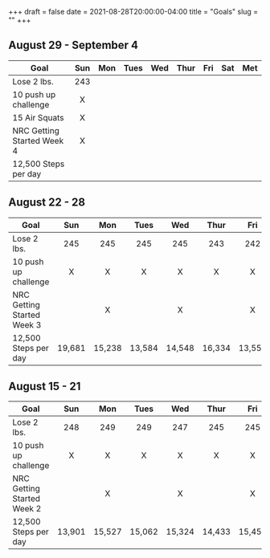+++ 
draft = false
date = 2021-08-28T20:00:00-04:00
title = "Goals"
slug = "" 
+++
## August 29 - September 4
| Goal                       | Sun  | Mon  | Tues | Wed  | Thur | Fri  | Sat  | Met |
|----------------------------|:----:|:----:|:----:|:----:|:----:|:----:|:----:|:---:|
| Lose 2 lbs.                |  243 |      |      |      |      |      |      |     |
| 10 push up challenge       |   X  |      |      |      |      |      |      |     |
| 15 Air Squats              |   X  |      |      |      |      |      |      |     |
| NRC Getting Started Week 4 |   X  |      |      |      |      |      |      |     |
| 12,500 Steps per day       |      |      |      |      |      |      |      |     |

## August 22 - 28
| Goal                       | Sun  | Mon  | Tues | Wed  | Thur | Fri  | Sat  | Met |
|----------------------------|:----:|:----:|:----:|:----:|:----:|:----:|:----:|:---:|
| Lose 2 lbs.                | 245  | 245  |  245 | 245  |  243 | 242  | 242  | Yes |
| 10 push up challenge       |  X   |  X   |   X  |  X   |   X  |  X   |  X   | Yes |
| NRC Getting Started Week 3 |      |  X   |      |  X   |      |  X   |      | Yes |
| 12,500 Steps per day       |19,681|15,238|13,584|14,548|16,334|13,556|17,473| Yes |


## August 15 - 21
| Goal                       | Sun  | Mon  | Tues | Wed  | Thur | Fri  | Sat  | Met |
|----------------------------|:----:|:----:|:----:|:----:|:----:|:----:|:----:|:---:|
| Lose 2 lbs.                |  248 | 249  | 249  | 247  | 245  | 245  | 244  | Yes |
| 10 push up challenge       |   X  |  X   |   X  |  X   |  X   |  X   |  X   | Yes |
| NRC Getting Started Week 2 |      |  X   |      |  X   |      |  X   |  X   | Yes |
| 12,500 Steps per day       |13,901|15,527|15,062|15,324|14,433|15,452|15,584| Yes |

